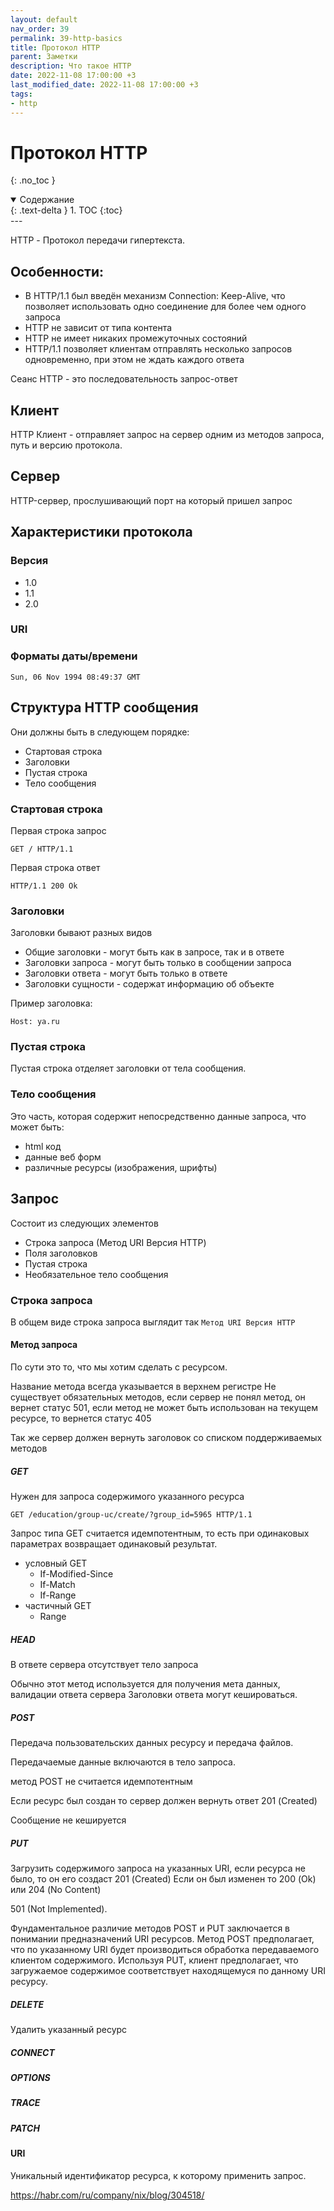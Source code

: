 ```yaml
---
layout: default
nav_order: 39
permalink: 39-http-basics
title: Протокол HTTP
parent: Заметки
description: Что такое HTTP
date: 2022-11-08 17:00:00 +3
last_modified_date: 2022-11-08 17:00:00 +3
tags:
- http
---
```


# Протокол HTTP
{: .no_toc }

<details open markdown="block">
  <summary>
    Содержание
  </summary>
  {: .text-delta }
1. TOC
{:toc}
</details>
---

HTTP - Протокол передачи гипертекста.

## Особенности:

- В HTTP/1.1 был введён механизм Connection: Keep-Alive, что позволяет использовать одно соединение для более чем одного запроса
- HTTP не зависит от типа контента
- HTTP не имеет никаких промежуточных состояний
- HTTP/1.1 позволяет клиентам отправлять несколько запросов одновременно, при этом не ждать каждого ответа

Сеанс HTTP - это последовательность запрос-ответ

## Клиент

HTTP Клиент - отправляет запрос на сервер одним из методов запроса, путь и версию протокола.

## Сервер

HTTP-сервер, прослушивающий порт на который пришел запрос

## Характеристики протокола

### Версия

- 1.0
- 1.1
- 2.0

### URI

### Форматы даты/времени

```text
Sun, 06 Nov 1994 08:49:37 GMT
```

## Структура HTTP сообщения

Они должны быть в следующем порядке:

- Стартовая строка
- Заголовки
- Пустая строка
- Тело сообщения

### Стартовая строка

Первая строка запрос

```http request
GET / HTTP/1.1
```

Первая строка ответ

```http request
HTTP/1.1 200 Ok
```

### Заголовки

Заголовки бывают разных видов

- Общие заголовки - могут быть как в запросе, так и в ответе
- Заголовки запроса - могут быть только в сообщении запроса
- Заголовки ответа - могут быть только в ответе
- Заголовки сущности - содержат информацию об объекте

Пример заголовка:

```http request
Host: ya.ru
```

### Пустая строка

Пустая строка отделяет заголовки от тела сообщения.

### Тело сообщения

Это часть, которая содержит непосредственно данные запроса, что может быть:

- html код
- данные веб форм
- различные ресурсы (изображения, шрифты)

## Запрос

Состоит из следующих элементов

- Строка запроса (Метод URI Версия HTTP)
- Поля заголовков
- Пустая строка
- Необязательное тело сообщения

### Строка запроса

В общем виде строка запроса выглядит так `Метод URI Версия HTTP`

#### Метод запроса

По сути это то, что мы хотим сделать с ресурсом.

Название метода всегда указывается в верхнем регистре
Не существует обязательных методов, если сервер не понял метод, он вернет статус 501,
если метод не может быть использован на текущем ресурсе, то вернется статус 405

Так же сервер должен вернуть заголовок со списком поддерживаемых методов

##### GET

Нужен для запроса содержимого указанного ресурса

```http request
GET /education/group-uc/create/?group_id=5965 HTTP/1.1
```

Запрос типа GET считается идемпотентным, то есть при одинаковых параметрах
возвращает одинаковый результат.

- условный GET 
  - If-Modified-Since
  - If-Match
  - If-Range
- частичный GET
  - Range

##### HEAD

В ответе сервера отсутствует тело запроса

Обычно этот метод используется для получения мета данных, валидации ответа сервера
Заголовки ответа могут кешироваться.

##### POST

Передача пользовательских данных ресурсу и передача файлов.

Передачаемые данные включаются в тело запроса.

метод POST не считается идемпотентным

Если ресурс был создан то сервер должен вернуть ответ 201 (Created)

Сообщение не кешируется

##### PUT

Загрузить содержимого запроса на указанных URI, если ресурса не было, то он его создаст 201 (Created)
Если он был изменен то  200 (Ok) или 204 (No Content)

501 (Not Implemented).

Фундаментальное различие методов POST и PUT заключается в понимании предназначений URI ресурсов. Метод POST предполагает, что по указанному URI будет производиться обработка передаваемого клиентом содержимого. Используя PUT, клиент предполагает, что загружаемое содержимое соответствует находящемуся по данному URI ресурсу. 

##### DELETE

Удалить указанный ресурс

##### CONNECT
##### OPTIONS
##### TRACE
##### PATCH

#### URI

Уникальный идентификатор ресурса, к которому применить запрос.

https://habr.com/ru/company/nix/blog/304518/